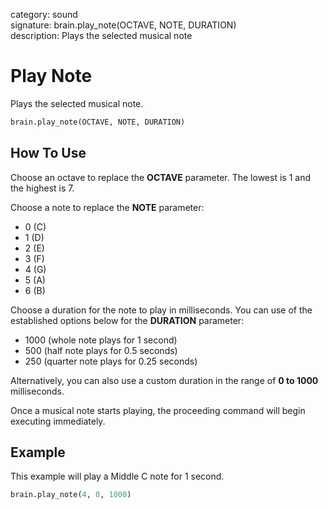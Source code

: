 category: sound  
signature: brain.play_note(OCTAVE, NOTE, DURATION)  
description: Plays the selected musical note  

# Play Note

Plays the selected musical note.

```python
brain.play_note(OCTAVE, NOTE, DURATION)
```

## How To Use

Choose an octave to replace the **OCTAVE** parameter. The lowest is 1 and the highest is 7.

Choose a note to replace the **NOTE** parameter:

- 0 (C)
- 1 (D)
- 2 (E)
- 3 (F)
- 4 (G)
- 5 (A)
- 6 (B)

Choose a duration for the note to play in milliseconds. You can use of the established options below for the **DURATION** parameter:

- 1000 (whole note plays for 1 second)
- 500 (half note plays for 0.5 seconds)
- 250 (quarter note plays for 0.25 seconds)

Alternatively, you can also use a custom duration in the range of **0 to 1000** milliseconds.

Once a musical note starts playing, the proceeding command will begin executing immediately.

## Example

This example will play a Middle C note for 1 second.

```python
brain.play_note(4, 0, 1000)
```

<advanced>
</advanced>
